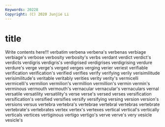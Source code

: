 ```yaml
---
Keywords: 20228
Copyright: (C) 2020 Junjie Li
---
```


# title

Write contents here!!!
verbatim 
verbena 
verbena's 
verbenas
verbiage 
verbiage's 
verbose 
verbosity 
verbosity's 
verbs 
verdant 
verdict 
verdict's 
verdicts
verdigris 
verdigris's 
verdigrised 
verdigrises 
verdigrising 
verdure 
verdure's 
verge 
verge's 
verged
verges 
verging 
verier 
veriest 
verifiable 
verification 
verification's 
verified 
verifies 
verify
verifying 
verily 
verisimilitude 
verisimilitude's 
veritable 
veritably 
verities 
verity 
verity's 
vermicelli
vermicelli's 
vermilion 
vermilion's 
vermillion 
vermillion's 
vermin 
vermin's 
verminous 
vermouth 
vermouth's
vernacular 
vernacular's 
vernaculars 
vernal 
versatile 
versatility 
versatility's 
verse 
verse's 
versed
verses 
versification 
versification's 
versified 
versifies 
versify 
versifying 
versing 
version 
version's
versions 
versus 
vertebra 
vertebra's 
vertebrae 
vertebral 
vertebras 
vertebrate 
vertebrate's 
vertebrates
vertex 
vertex's 
vertexes 
vertical 
vertical's 
vertically 
verticals 
vertices 
vertiginous 
vertigo
vertigo's 
verve 
verve's 
very 
vesicle 
vesicle's 
